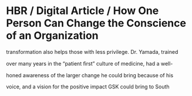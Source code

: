 # HBR / Digital Article / How One Person Can Change the Conscience of an Organization

transformation also helps those with less privilege. Dr. Yamada, trained

over many years in the “patient ﬁrst” culture of medicine, had a well-

honed awareness of the larger change he could bring because of his

voice, and a vision for the positive impact GSK could bring to South